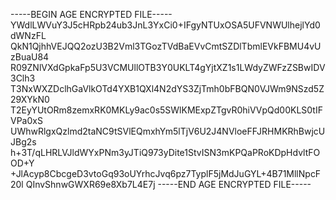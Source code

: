 -----BEGIN AGE ENCRYPTED FILE-----
YWdlLWVuY3J5cHRpb24ub3JnL3YxCi0+IFgyNTUxOSA5UFVNWUlhejlYd0dWNzFL
QkN1QjhhVEJQQ2ozU3B2Vml3TGozTVdBaEVvCmtSZDlTbmlEVkFBMU4vUzBuaU84
R09ZNlVXdGpkaFp5U3VCMUllOTB3Y0UKLT4gYjtXZ1s1LWdyZWFzZSBwIDV3Clh3
T3NxWXZDclhGaVlkOTd4YXB1QXl4N2dYS3ZjTmh0bFBQN0VJWm9NSzd5Z29XYkN0
T2EyYUtORm8zemxRK0MKLy9ac0s5SWlKMExpZTgvR0hiVVpQd00KLS0tIFVPa0xS
UWhwRlgxQzlmd2taNC9tSVlEQmxhYm5lTjV6U2J4NVloeFFJRHMKRhBwjcUJBg2s
h+3T/qLHRLVJldWYxPNm3yJTiQ973yDite1StvISN3mKPQaPRoKDpHdvltFOOD+Y
+JlAcyp8CbcgeD3vtoGq93oUYrhcJvq6pz7TyplF5jMdJuGYL+4B71MllNpcF20l
QInvShnwGWXR69e8Xb7L4E7j
-----END AGE ENCRYPTED FILE-----
